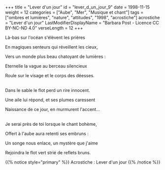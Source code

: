 +++
title = "Lever d'un jour"
id = "lever_d_un_jour_9"
date = 1998-11-15
weight = 12
categories = ["Aube", "Mer", "Musique et chant"]
tags = ["ombres et lumières", "nature", "attitudes", "1998", "acrostiche"]
acrostiche = "Lever d'un jour"
LastModifierDisplayName = "Barbara Post - Licence CC BY-NC-ND 4.0"
verseLength = 12
+++

Là-bas sur l'océan s'élèvent les prières

En magiques senteurs qui réveillent les cieux,

Vers un monde plus beau chatoyant de lumières :

Eternelle la vague au berceau silencieux

Roule sur le visage et le corps des déesses.

 \
Dans le sable le flot perd un rire innocent.

Une aile lui répond, et ses plumes caressent

Naissance de ce jour, en murmurent l'accent...

 \
Je serai près de toi lorsque le chant bohème,

Offert à l'aube aura retenti ses embruns :

Un songe nous enlace, un mystère que j'aime

Rejoindra le flot vert strié de reflets bruns.

{{% notice style="primary" %}}
Acrostiche : Lever d'un jour
{{% /notice %}}
